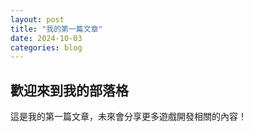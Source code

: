 ```yaml
---
layout: post
title: "我的第一篇文章"
date: 2024-10-03
categories: blog
---
```


## 歡迎來到我的部落格

這是我的第一篇文章，未來會分享更多遊戲開發相關的內容！
